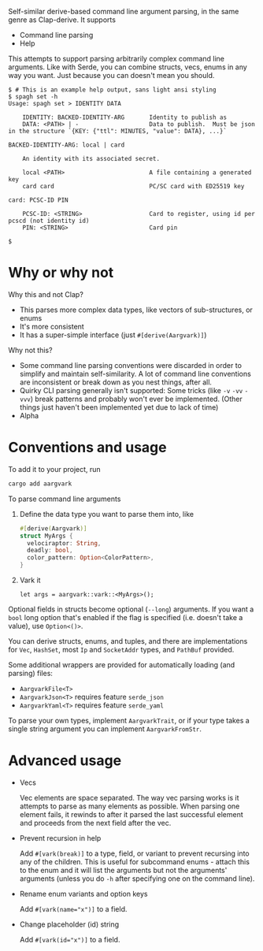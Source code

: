 Self-similar derive-based command line argument parsing, in the same genre as Clap-derive. It supports

- Command line parsing
- Help

This attempts to support parsing arbitrarily complex command line arguments. Like with Serde, you can combine structs, vecs, enums in any way you want. Just because you can doesn't mean you should.

```
$ # This is an example help output, sans light ansi styling
$ spagh set -h
Usage: spagh set > IDENTITY DATA

    IDENTITY: BACKED-IDENTITY-ARG       Identity to publish as
    DATA: <PATH> | -                    Data to publish.  Must be json in the structure `{KEY: {"ttl": MINUTES, "value": DATA}, ...}`

BACKED-IDENTITY-ARG: local | card

    An identity with its associated secret.

    local <PATH>                        A file containing a generated key
    card card                           PC/SC card with ED25519 key

card: PCSC-ID PIN

    PCSC-ID: <STRING>                   Card to register, using id per pcscd (not identity id)
    PIN: <STRING>                       Card pin

$
```

# Why or why not

Why this and not Clap?

- This parses more complex data types, like vectors of sub-structures, or enums
- It's more consistent
- It has a super-simple interface (just `#[derive(Aargvark)]`)

Why not this?

- Some command line parsing conventions were discarded in order to simplify and maintain self-similarity. A lot of command line conventions are inconsistent or break down as you nest things, after all.
- Quirky CLI parsing generally isn't supported: Some tricks (like `-v` `-vv` `-vvv`) break patterns and probably won't ever be implemented. (Other things just haven't been implemented yet due to lack of time)
- Alpha

# Conventions and usage

To add it to your project, run

```sh
cargo add aargvark
```

To parse command line arguments

1. Define the data type you want to parse them into, like

   ```rust
   #[derive(Aargvark)]
   struct MyArgs {
     velociraptor: String,
     deadly: bool,
     color_pattern: Option<ColorPattern>,
   }
   ```

2. Vark it
   ```
   let args = aargvark::vark::<MyArgs>();
   ```

Optional fields in structs become optional (`--long`) arguments. If you want a `bool` long option that's enabled if the flag is specified (i.e. doesn't take a value), use `Option<()>`.

You can derive structs, enums, and tuples, and there are implementations for `Vec`, `HashSet`, most `Ip` and `SocketAddr` types, and `PathBuf` provided.

Some additional wrappers are provided for automatically loading (and parsing) files:

- `AargvarkFile<T>`
- `AargvarkJson<T>` requires feature `serde_json`
- `AargvarkYaml<T>` requires feature `serde_yaml`

To parse your own types, implement `AargvarkTrait`, or if your type takes a single string argument you can implement `AargvarkFromStr`.

# Advanced usage

- Vecs

  Vec elements are space separated. The way vec parsing works is it attempts to parse as many elements as possible. When parsing one element fails, it rewinds to after it parsed the last successful element and proceeds from the next field after the vec.

- Prevent recursion in help

  Add `#[vark(break)]` to a type, field, or variant to prevent recursing into any of the children. This is useful for subcommand enums - attach this to the enum and it will list the arguments but not the arguments' arguments (unless you do `-h` after specifying one on the command line).

- Rename enum variants and option keys

  Add `#[vark(name="x")]` to a field.

- Change placeholder (id) string

  Add `#[vark(id="x")]` to a field.

